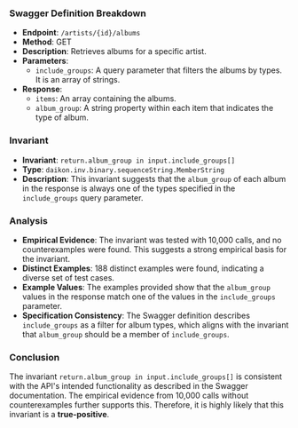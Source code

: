 ### Swagger Definition Breakdown
- **Endpoint**: `/artists/{id}/albums`
- **Method**: GET
- **Description**: Retrieves albums for a specific artist.
- **Parameters**:
  - `include_groups`: A query parameter that filters the albums by types. It is an array of strings.
- **Response**:
  - `items`: An array containing the albums.
  - `album_group`: A string property within each item that indicates the type of album.

### Invariant
- **Invariant**: `return.album_group in input.include_groups[]`
- **Type**: `daikon.inv.binary.sequenceString.MemberString`
- **Description**: This invariant suggests that the `album_group` of each album in the response is always one of the types specified in the `include_groups` query parameter.

### Analysis
- **Empirical Evidence**: The invariant was tested with 10,000 calls, and no counterexamples were found. This suggests a strong empirical basis for the invariant.
- **Distinct Examples**: 188 distinct examples were found, indicating a diverse set of test cases.
- **Example Values**: The examples provided show that the `album_group` values in the response match one of the values in the `include_groups` parameter.
- **Specification Consistency**: The Swagger definition describes `include_groups` as a filter for album types, which aligns with the invariant that `album_group` should be a member of `include_groups`.

### Conclusion
The invariant `return.album_group in input.include_groups[]` is consistent with the API's intended functionality as described in the Swagger documentation. The empirical evidence from 10,000 calls without counterexamples further supports this. Therefore, it is highly likely that this invariant is a **true-positive**.
